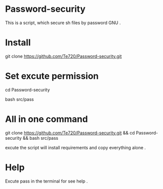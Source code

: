 # Password-security

This is a script, which secure sh files by password GNU .

# Install

git clone https://github.com/Te720/Password-security.git

# Set excute permission

cd Password-security

bash src/pass

# All in one command

git clone https://github.com/Te720/Password-security.git && cd Password-security && bash src/pass

excute the script will install requirements and copy everything alone .

# Help

Excute pass in the terminal for see help .
